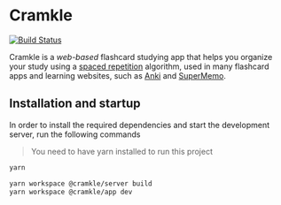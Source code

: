 # Cramkle

[![Build Status](https://travis-ci.com/lucasecdb/cramkle.svg?branch=master)](https://travis-ci.com/lucasecdb/cramkle)

Cramkle is a *web-based* flashcard studying app that helps you
organize your study using a [spaced repetition](https://en.wikipedia.org/wiki/Spaced_repetition)
algorithm, used in many flashcard apps and learning websites, such as
[Anki](https://apps.ankiweb.net/) and [SuperMemo](https://www.supermemo.com/).

## Installation and startup

In order to install the required dependencies and
start the development server, run the following commands

> You need to have yarn installed to run this project

```sh
yarn

yarn workspace @cramkle/server build
yarn workspace @cramkle/app dev
```
